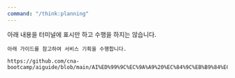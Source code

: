 ```yaml
---
command: "/think:planning"
---
```


아래 내용을 터미널에 표시만 하고 수행을 하지는 않습니다. 
```
아래 가이드를 참고하여 서비스 기획을 수행합니다. 

https://github.com/cna-bootcamp/aiguide/blob/main/AI%ED%99%9C%EC%9A%A9%20%EC%84%9C%EB%B9%84%EC%8A%A4%20%EA%B8%B0%ED%9A%8D%20%EA%B0%80%EC%9D%B4%EB%93%9C.md

```